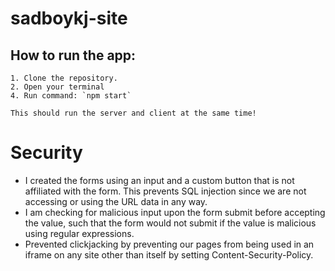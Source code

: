 # sadboykj-site
 
<!-- TODO: write a script that runs the backend when front end is run! -->
<!-- TODO: test that api fetch works properly -->
## How to run the app:
    1. Clone the repository.
    2. Open your terminal
    4. Run command: `npm start`

    This should run the server and client at the same time!

# Security
- I created the forms using an input and a custom button that is not affiliated with the form. This prevents SQL injection since we are not accessing or using the URL data in any      way.
- I am checking for malicious input upon the form submit before accepting the value, such that the form would not submit if the value is malicious using regular expressions. 
- Prevented clickjacking by preventing our pages from being used in an iframe on any site other than itself by setting Content-Security-Policy.
